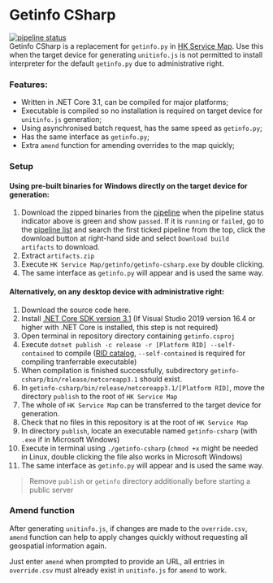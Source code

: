 # Getinfo CSharp
[![pipeline status](https://gitlab.com/WylieYYYY/getinfo-csharp/badges/master/pipeline.svg)](https://gitlab.com/WylieYYYY/getinfo-csharp/commits/master)  
Getinfo CSharp is a replacement for `getinfo.py` in [HK Service Map](https://gitlab.com/WylieYYYY/hk-service-map). Use this when the target device for generating `unitinfo.js` is not permitted to install interpreter for the default `getinfo.py` due to administrative right.
### Features:
- Written in .NET Core 3.1, can be compiled for major platforms;
- Executable is compiled so no installation is required on target device for `unitinfo.js` generation;
- Using asynchronised batch request, has the same speed as `getinfo.py`;
- Has the same interface as `getinfo.py`;
- Extra `amend` function for amending overrides to the map quickly;

### Setup
#### Using pre-built binaries for Windows directly on the target device for generation:
1. Download the zipped binaries from the [pipeline](https://gitlab.com/WylieYYYY/getinfo-csharp/-/jobs/artifacts/master/download?job=build-exe) when the pipeline status indicator above is green and show `passed`. If it is `running` or `failed`, go to the [pipeline list](https://gitlab.com/WylieYYYY/getinfo-csharp/pipelines) and search the first ticked pipeline from the top, click the download button at right-hand side and select `Download build artifacts` to download.
2. Extract `artifacts.zip`
3. Execute `HK Service Map/getinfo/getinfo-csharp.exe` by double clicking.
4. The same interface as `getinfo.py` will appear and is used the same way.

#### Alternatively, on any desktop device with administrative right:
1. Download the source code here.
2. Install [.NET Core SDK version 3.1](https://docs.microsoft.com/en-us/dotnet/core/install/sdk) (If Visual Studio 2019 version 16.4 or higher with .NET Core is installed, this step is not required)
3. Open terminal in repository directory containing `getinfo.csproj`
4. Execute `dotnet publish -c release -r [Platform RID] --self-contained` to compile ([RID catalog](https://docs.microsoft.com/en-us/dotnet/core/rid-catalog), `--self-contained` is required for compiling tranferrable executable)
5. When compilation is finished successfully, subdirectory `getinfo-csharp/bin/release/netcoreapp3.1` should exist.
6. In `getinfo-csharp/bin/release/netcoreapp3.1/[Platform RID]`, move the directory `publish` to the root of `HK Service Map`
7. The whole of `HK Service Map` can be transferred to the target device for generation.
8. Check that no files in this repository is at the root of `HK Service Map`
9. In directory `publish`, locate an executable named `getinfo-csharp` (with `.exe` if in Microsoft Windows)
10. Execute in terminal using `./getinfo-csharp` (`chmod +x` might be needed in Linux, double clicking the file also works in Microsoft Windows)
11. The same interface as `getinfo.py` will appear and is used the same way.

> Remove `publish` or `getinfo` directory additionally before starting a public server

### Amend function
After generating `unitinfo.js`, if changes are made to the `override.csv`, `amend` function can help to apply changes quickly without requesting all geospatial information again.

Just enter `amend` when prompted to provide an URL, all entries in `override.csv` must already exist in `unitinfo.js` for `amend` to work.
